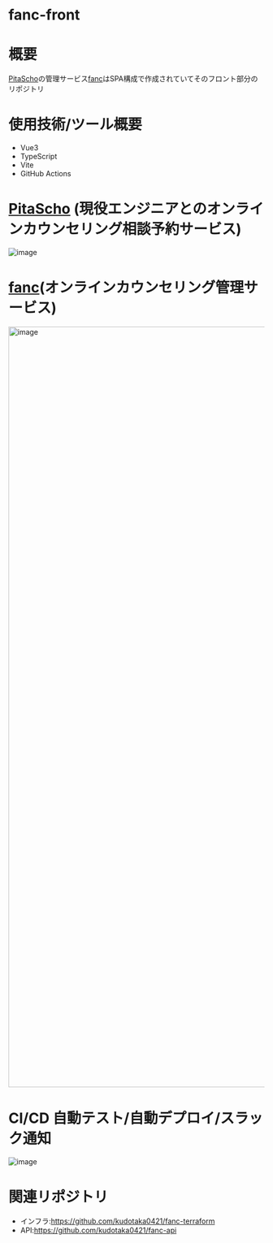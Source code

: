 # fanc-front

# 概要
 [PitaScho](https://pitascho.com/)の管理サービス[fanc](https://fancapp.com/login)はSPA構成で作成されていてそのフロント部分のリポジトリ

# 使用技術/ツール概要

- Vue3
- TypeScript
- Vite
- GitHub Actions


# [PitaScho](https://pitascho.com/) (現役エンジニアとのオンラインカウンセリング相談予約サービス)
![image](https://github.com/kudotaka0421/fanc-front/assets/54498213/d20fc38d-28fc-44eb-a435-8ea8c594a924)

# [fanc](https://fancapp.com/login)(オンラインカウンセリング管理サービス)
<img width="1498" alt="image" src="https://github.com/kudotaka0421/fanc-front/assets/54498213/286e53ac-9415-4057-b042-c5f1d02342d2">

# CI/CD 自動テスト/自動デプロイ/スラック通知

![image](https://github.com/kudotaka0421/fanc-front/assets/54498213/be8cbc84-c91a-4619-93a6-8089dcf5c1f5)


# 関連リポジトリ

- インフラ:https://github.com/kudotaka0421/fanc-terraform
- API:https://github.com/kudotaka0421/fanc-api

